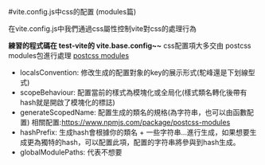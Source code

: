 #vite.config.js中css的配置 (modules篇)

在vite.config.js中我們通過css屬性控制vite對css的處理行為

**練習的程式碼在 test-vite的 vite.base.config~~**
css配置項大多交由 postcss modules包進行處理
[postcss modules](https://github.com/webpack/loader-utils#interpolatename)
- localsConvention: 修改生成的配置對象的key的展示形式(駝峰還是下划線型式)
- scopeBehaviour: 配置當前的樣式為模塊化或全局化(樣式類名轉化後帶有hash就是開啟了模塊化的標誌)
- generateScopedName: 配置生成的類名的規格(為字符串，也可以由函數配置)
相關配置:https://www.npmjs.com/package/postcss-modules
- hashPrefix: 生成hash會根據你的類名 + 一些字符串...進行生成，如果想要生成更為獨特的hash，可以配置此項，配置的字符串將參與到hash生成。
- globalModulePaths: 代表不想要

